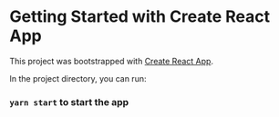 # Getting Started with Create React App

This project was bootstrapped with [Create React App](https://github.com/facebook/create-react-app).


In the project directory, you can run:

### `yarn start`  to start the app